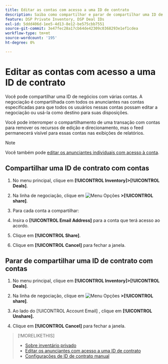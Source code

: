 ```yaml
---
title: Editar as contas com acesso a uma ID de contrato
description: Saiba como compartilhar e parar de compartilhar uma ID de negócios com contas diferentes.
feature: DSP Private Inventory, DSP Deal IDs
exl-id: 5ddd406d-1ee5-4d13-8e12-be575cbb7551
source-git-commit: 3e47fec28a17cb64de42309c0368293e1ef1cdea
workflow-type: tm+mt
source-wordcount: '195'
ht-degree: 0%

---
```


# Editar as contas com acesso a uma ID de contrato

Você pode compartilhar uma ID de negócios com várias contas. A negociação é compartilhada com todos os anunciantes nas contas especificadas para que todos os usuários nessas contas possam editar a negociação ou usá-la como destino para suas disposições.

Você pode interromper o compartilhamento de uma transação com contas para remover os recursos de edição e direcionamento, mas o feed permanecerá visível para essas contas nas exibições de relatórios.

>[!NOTE]
>
> Você também pode [editar os anunciantes individuais com acesso à conta](deal-id-edit-advertisers.md).

## Compartilhar uma ID de contrato com contas

1. No menu principal, clique em **[!UICONTROL Inventory]>[!UICONTROL Deals]**.

1. Na linha de negociação, clique em ![Menu Opções](/help/dsp/assets/options-menu.png) **>[!UICONTROL share]**.

1. Para cada conta a compartilhar:

1. Insira o **[!UICONTROL Email Address]** para a conta que terá acesso ao acordo.

1. Clique em **[!UICONTROL Share]**.

1. Clique em **[!UICONTROL Cancel]** para fechar a janela.

## Parar de compartilhar uma ID de contrato com contas

1. No menu principal, clique em **[!UICONTROL Inventory]>[!UICONTROL Deals]**.

1. Na linha de negociação, clique em ![Menu Opções](/help/dsp/assets/options-menu.png) **>[!UICONTROL share]**.

1. Ao lado do [!UICONTROL Account Email] , clique em **[!UICONTROL Unshare].**

1. Clique em **[!UICONTROL Cancel]** para fechar a janela.

>[!MORELIKETHIS]
>
>* [Sobre inventário privado](private-inventory-about.md)
>* [Editar os anunciantes com acesso a uma ID de contrato](/help/dsp/inventory/deal-id-edit-advertisers.md)
>* [Configurações de ID de contrato manual](deal-id-settings.md)

